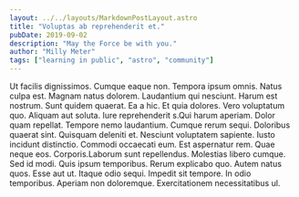 ```yaml
---
layout: ../../layouts/MarkdownPostLayout.astro
title: "Voluptas ab reprehenderit et."
pubDate: 2019-09-02
description: "May the Force be with you."
author: "Milly Meter"
tags: ["learning in public", "astro", "community"]
---
```


Ut facilis dignissimos. Cumque eaque non. Tempora ipsum omnis. Natus culpa est. Magnam natus dolorem. Laudantium qui nesciunt. Harum est nostrum. Sunt quidem quaerat. Ea a hic. Et quia dolores. Vero voluptatum quo. Aliquam aut soluta. Iure reprehenderit s.Qui harum aperiam. Dolor quam repellat. Tempore nemo laudantium. Cumque rerum sequi. Doloribus quaerat sint. Quisquam deleniti et. Nesciunt voluptatem sapiente. Iusto incidunt distinctio. Commodi occaecati eum. Est aspernatur rem. Quae neque eos. Corporis.Laborum sunt repellendus. Molestias libero cumque. Sed id modi. Quis ipsum temporibus. Rerum explicabo quo. Autem natus quos. Esse aut ut. Itaque odio sequi. Impedit sit tempore. In odio temporibus. Aperiam non doloremque. Exercitationem necessitatibus ul.

